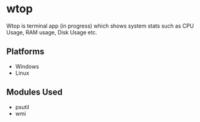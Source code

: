 
# wtop

Wtop is terminal app (in progress) which shows system stats such 
as CPU Usage, RAM usage, Disk Usage etc.

## Platforms
* Windows
* Linux
## Modules Used
* psutil
* wmi